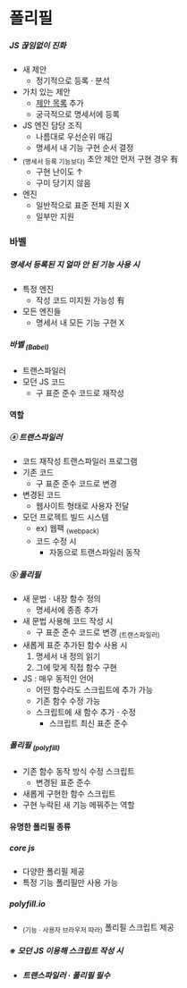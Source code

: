 폴리필
======

##### JS 끊임없이 진화
- 새 제안
  - 정기적으로 등록 · 분석
- 가치 있는 제안
  - [제안 목록](https://tc39.github.io/ecma262/) 추가
  - 궁극적으로 명세서에 등록
- JS 엔진 담당 조직
  - 나름대로 우선순위 매김
  - 명세서 내 기능 구현 순서 결정
- <sub>(명세서 등록 기능보다)</sub> 초안 제안 먼저 구현 경우 有
  - 구현 난이도 ↑
  - 구미 당기지 않음
- 엔진
  - 일반적으로 표준 전체 지원 X
  - 일부만 지원

### 바벨

##### 명세서 등록된 지 얼마 안 된 기능 사용 시
- 특정 엔진
  - 작성 코드 미지원 가능성 有
- 모든 엔진들
  - 명세서 내 모든 기능 구현 X

##### 바벨 <sub>(Babel)</sub>
- 트랜스파일러
- 모던 JS 코드
  - 구 표준 준수 코드로 재작성

#### 역할

##### ⓐ 트랜스파일러
- 코드 재작성 트랜스파일러 프로그램
- 기존 코드
  - 구 표준 준수 코드로 변경
- 변경된 코드
  - 웹사이트 형태로 사용자 전달
- 모던 프로젝트 빌드 시스템
  - ex&#41; 웹팩 <sub>(webpack)</sub>
  - 코드 수정 시
    - 자동으로 트랜스파일러 동작

##### ⓑ 폴리필
- 새 문법 · 내장 함수 정의
  - 명세서에 종종 추가
- 새 문법 사용해 코드 작성 시
  - 구 표준 준수 코드로 변경 <sub>(트랜스파일러)</sub>
- 새롭게 표준 추가된 함수 사용 시
  1. 명세서 내 정의 읽기
  2. 그에 맞게 직접 함수 구현
- JS : 매우 동적인 언어
  - 어떤 함수라도 스크립트에 추가 가능
  - 기존 함수 수정 가능
  - 스크립트에 새 함수 추가 · 수정
    - 스크립트 최신 표준 준수

##### _**폴리필 <sub>(polyfill)</sub>**_
- 기존 함수 동작 방식 수정 스크립트
  - 변경된 표준 준수
- 새롭게 구현한 함수 스크립트
- 구현 누락된 새 기능 메꿔주는 역할

#### 유명한 폴리필 종류

##### core js
- 다양한 폴리필 제공
- 특정 기능 폴리필만 사용 가능

##### polyfill.io
- <sub>(기능 · 사용자 브라우저 따라)</sub> 폴리필 스크립트 제공

##### _**※ 모던 JS 이용해 스크립트 작성 시**_
- _**트랜스파일러 · 폴리필 필수**_
